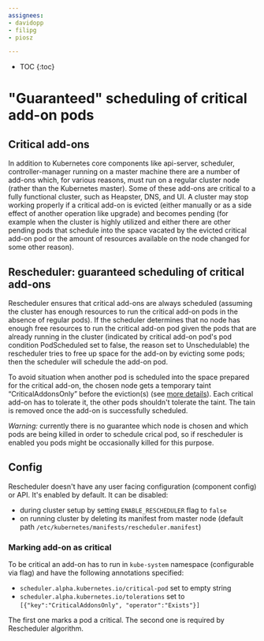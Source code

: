 ```yaml
---
assignees:
- davidopp
- filipg
- piosz

---
```


* TOC
{:toc}

# "Guaranteed" scheduling of critical add-on pods

## Critical add-ons

In addition to Kubernetes core components like api-server, scheduler, controller-manager running on a master machine
there are a number of add-ons which, for various reasons, must run on a regular cluster node (rather than the Kubernetes master).
Some of these add-ons are critical to a fully functional cluster, such as Heapster, DNS, and UI.
A cluster may stop working properly if a critical add-on is evicted (either manually or as a side effect of another operation like upgrade)
and becomes pending (for example when the cluster is highly utilized and either there are other pending pods that schedule into the space
vacated by the evicted critical add-on pod or the amount of resources available on the node changed for some other reason).

## Rescheduler: guaranteed scheduling of critical add-ons

Rescheduler ensures that critical add-ons are always scheduled
(assuming the cluster has enough resources to run the critical add-on pods in the absence of regular pods).
If the scheduler determines that no node has enough free resources to run the critical add-on pod
given the pods that are already running in the cluster
(indicated by critical add-on pod's pod condition PodScheduled set to false, the reason set to Unschedulable)
the rescheduler tries to free up space for the add-on by evicting some pods; then the scheduler will schedule the add-on pod.

To avoid situation when another pod is scheduled into the space prepared for the critical add-on,
the chosen node gets a temporary taint “CriticalAddonsOnly” before the eviction(s)
(see [more details](https://github.com/kubernetes/kubernetes/blob/master/docs/design/taint-toleration-dedicated.md)).
Each critical add-on has to tolerate it,
the other pods shouldn't tolerate the taint. The tain is removed once the add-on is successfully scheduled.

*Warning:* currently there is no guarantee which node is chosen and which pods are being killed
in order to schedule crical pod, so if rescheduler is enabled you pods might be occasionally
killed for this purpose.

## Config

Rescheduler doesn't have any user facing configuration (component config) or API.
It's enabled by default. It can be disabled:

* during cluster setup by setting `ENABLE_RESCHEDULER` flag to `false`
* on running cluster by deleting its manifest from master node
(default path `/etc/kubernetes/manifests/rescheduler.manifest`)

### Marking add-on as critical

To be critical an add-on has to run in `kube-system` namespace (configurable via flag)
and have the following annotations specified:

* `scheduler.alpha.kubernetes.io/critical-pod` set to empty string
* `scheduler.alpha.kubernetes.io/tolerations` set to `[{"key":"CriticalAddonsOnly", "operator":"Exists"}]`

The first one marks a pod a critical. The second one is required by Rescheduler algorithm.

